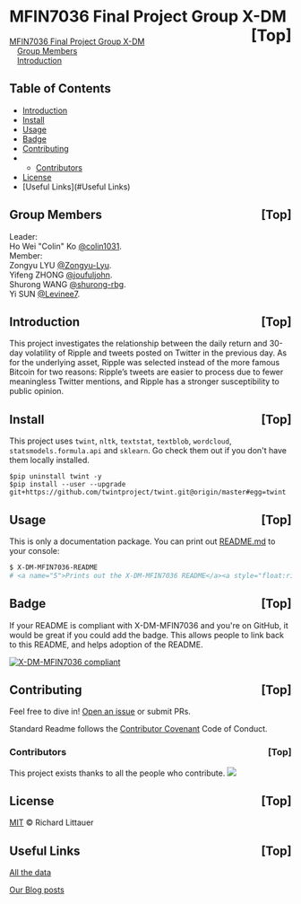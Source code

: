 # <a name="0">MFIN7036 Final Project Group X-DM</a><a style="float:right;text-decoration:none;" href="#index">[Top]</a>

<a href="#0">MFIN7036 Final Project Group X-DM</a>  
&emsp;<a href="#1">Group Members</a>  
&emsp;<a href="#2">Introduction</a>  

## Table of Contents

- [Introduction](#Introduction)
- [Install](#install)
- [Usage](#usage)
- [Badge](#badge)
- [Contributing](#contributing)
- 	- [Contributors](#Contributors)
- [License](#license)
- [Useful Links](#Useful Links)

## <a name="1">Group Members</a><a style="float:right;text-decoration:none;" href="#index">[Top]</a>

Leader:\
Ho Wei "Colin" Ko   [@colin1031](https://github.com/colin1031).\
Member:\
Zongyu LYU   [@Zongyu-Lyu](https://github.com/Zongyu-Lyu).\
Yifeng ZHONG   [@joufuljohn](https://github.com/joufuljohn).\
Shurong WANG   [@shurong-rbg](https://github.com/shurong-rbg).\
Yi SUN   [@Levinee7](https://github.com/Levinee7).


## <a name="2">Introduction</a><a style="float:right;text-decoration:none;" href="#index">[Top]</a>

This project investigates the relationship between the daily return and 30-day volatility of Ripple and tweets posted on Twitter in the previous day. As for the underlying asset, Ripple was selected instead of the more famous Bitcoin for two reasons: Ripple’s tweets are easier to process due to fewer meaningless Twitter mentions, and Ripple has a stronger susceptibility to public opinion.

## <a name="3">Install</a><a style="float:right;text-decoration:none;" href="#index">[Top]</a>
This project uses `twint`, `nltk`, `textstat`, `textblob`, `wordcloud`, `statsmodels.formula.api` and `sklearn`. Go check them out if you don't have them locally installed.

    $pip uninstall twint -y
    $pip install --user --upgrade git+https://github.com/twintproject/twint.git@origin/master#egg=twint
   
## <a name="4">Usage</a><a style="float:right;text-decoration:none;" href="#index">[Top]</a>

This is only a documentation package. You can print out [README.md](README.md) to your console:

```sh
$ X-DM-MFIN7036-README
# <a name="5">Prints out the X-DM-MFIN7036 README</a><a style="float:right;text-decoration:none;" href="#index">[Top]</a>
```

## <a name="6">Badge</a><a style="float:right;text-decoration:none;" href="#index">[Top]</a>

If your README is compliant with X-DM-MFIN7036 and you're on GitHub, it would be great if you could add the badge. This allows people to link back to this README, and helps adoption of the README.

[![X-DM-MFIN7036 compliant](https://img.shields.io/badge/X%20DM-MFIN7036-brightgreen.svg?style=flat-square)](https://github.com/colin1031/X-DM-MFIN7036)

## <a name="7">Contributing</a><a style="float:right;text-decoration:none;" href="#index">[Top]</a>

Feel free to dive in! [Open an issue](https://github.com/colin1031/X-DM-MFIN7036/issues/new) or submit PRs.

Standard Readme follows the [Contributor Covenant](http://contributor-covenant.org/version/1/3/0/) Code of Conduct.

### <a name="8">Contributors</a><a style="float:right;text-decoration:none;" href="#index">[Top]</a>

This project exists thanks to all the people who contribute. 
<a href="https://github.com/colin1031/X-DM-MFIN7036/graphs/contributors"><img src="https://opencollective.com/standard-readme/contributors.svg?width=890&button=false" /></a>


## <a name="9">License</a><a style="float:right;text-decoration:none;" href="#index">[Top]</a>

[MIT](LICENSE) © Richard Littauer

## <a name="10">Useful Links</a><a style="float:right;text-decoration:none;" href="#index">[Top]</a>
[All the data](https://drive.google.com/drive/folders/1PAr0U7jk9AjHdAMOBzPB3kWlNuhs9svK?usp=sharing)

[Our Blog posts](https://mfin7036tweetssentimentanalysisonxrp.blogspot.com/)

